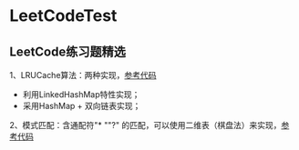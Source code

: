 # LeetCodeTest
## LeetCode练习题精选

1、LRUCache算法：两种实现，[参考代码](https://github.com/Angelswen/LeetCodeTest/blob/master/src/com/vechace/leetcode/LRUCache.java)
- 利用LinkedHashMap特性实现；
- 采用HashMap + 双向链表实现；

2、模式匹配：含通配符"* ""?" 的匹配，可以使用二维表（棋盘法）来实现，[参考代码](https://github.com/Angelswen/LeetCodeTest/blob/master/src/com/vechace/leetcode/WildcardMatching.java)
